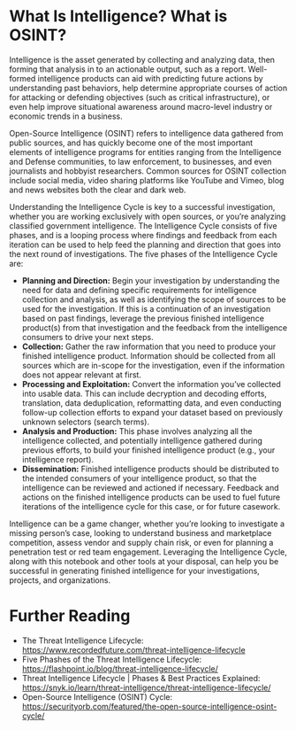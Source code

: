 # What Is Intelligence? What is OSINT?

Intelligence is the asset generated by collecting and analyzing data, then forming that analysis in to an actionable output, such as a report. Well-formed intelligence products can aid with predicting future actions by understanding past behaviors, help determine appropriate courses of action for attacking or defending objectives (such as critical infrastructure), or even help improve situational awareness around macro-level industry or economic trends in a business.

Open-Source Intelligence (OSINT) refers to intelligence data gathered from public sources, and has quickly become one of the most important elements of intelligence programs for entities ranging from the Intelligence and Defense communities, to law enforcement, to businesses, and even journalists and hobbyist researchers. Common sources for OSINT collection include social media, video sharing platforms like YouTube and Vimeo, blog and news websites both the clear and dark web.

Understanding the Intelligence Cycle is key to a successful investigation, whether you are working exclusively with open sources, or you’re analyzing classified government intelligence. The Intelligence Cycle consists of five phases, and is a looping process where findings and feedback from each iteration can be used to help feed the planning and direction that goes into the next round of investigations. The five phases of the Intelligence Cycle are:

- **Planning and Direction:** Begin your investigation by understanding the need for data and defining specific requirements for intelligence collection and analysis, as well as identifying the scope of sources to be used for the investigation. If this is a continuation of an investigation based on past findings, leverage the previous finished intelligence product(s) from that investigation and the feedback from the intelligence consumers to drive your next steps.
- **Collection:** Gather the raw information that you need to produce your finished intelligence product. Information should be collected from all sources which are in-scope for the investigation, even if the information does not appear relevant at first.
- **Processing and Exploitation:** Convert the information you’ve collected into usable data. This can include decryption and decoding efforts, translation, data deduplication, reformatting data, and even conducting follow-up collection efforts to expand your dataset based on previously unknown selectors (search terms).
- **Analysis and Production:** This phase involves analyzing all the intelligence collected, and potentially intelligence gathered during previous efforts, to build your finished intelligence product (e.g., your intelligence report).
- **Dissemination:** Finished intelligence products should be distributed to the intended consumers of your intelligence product, so that the intelligence can be reviewed and actioned if necessary. Feedback and actions on the finished intelligence products can be used to fuel future iterations of the intelligence cycle for this case, or for future casework.

Intelligence can be a game changer, whether you’re looking to investigate a missing person’s case, looking to understand business and marketplace competition, assess vendor and supply chain risk, or even for planning a penetration test or red team engagement. Leveraging the Intelligence Cycle, along with this notebook and other tools at your disposal, can help you be successful in generating finished intelligence for your investigations, projects, and organizations.

# Further Reading
- The Threat Intelligence Lifecycle: https://www.recordedfuture.com/threat-intelligence-lifecycle
- Five Phashes of the Threat Intelligence Lifecycle: https://flashpoint.io/blog/threat-intelligence-lifecycle/
- Threat Intelligence Lifecycle | Phases & Best Practices Explained: https://snyk.io/learn/threat-intelligence/threat-intelligence-lifecycle/
- Open-Source Intelligence (OSINT) Cycle: https://securityorb.com/featured/the-open-source-intelligence-osint-cycle/


